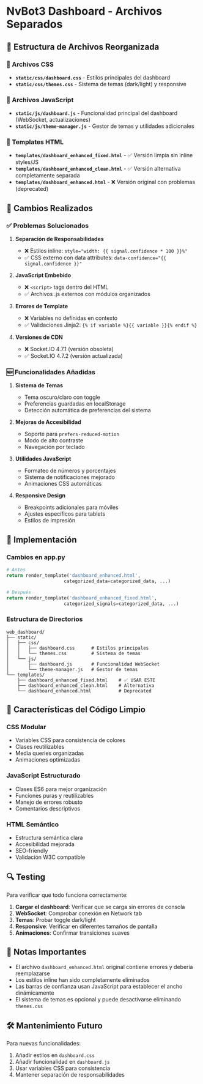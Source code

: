 # NvBot3 Dashboard - Archivos Separados

## 📁 Estructura de Archivos Reorganizada

### 🎨 Archivos CSS

- **`static/css/dashboard.css`** - Estilos principales del dashboard
- **`static/css/themes.css`** - Sistema de temas (dark/light) y responsive

### 📜 Archivos JavaScript  

- **`static/js/dashboard.js`** - Funcionalidad principal del dashboard (WebSocket, actualizaciones)
- **`static/js/theme-manager.js`** - Gestor de temas y utilidades adicionales

### 📄 Templates HTML

- **`templates/dashboard_enhanced_fixed.html`** - ✅ Versión limpia sin inline styles/JS
- **`templates/dashboard_enhanced_clean.html`** - ✅ Versión alternativa completamente separada
- **`templates/dashboard_enhanced.html`** - ❌ Versión original con problemas (deprecated)

## 🔧 Cambios Realizados

### ✅ Problemas Solucionados

1. **Separación de Responsabilidades**
   - ❌ Estilos inline: `style="width: {{ signal.confidence * 100 }}%"`
   - ✅ CSS externo con data attributes: `data-confidence="{{ signal.confidence }}"`

2. **JavaScript Embebido**
   - ❌ `<script>` tags dentro del HTML
   - ✅ Archivos .js externos con módulos organizados

3. **Errores de Template**
   - ❌ Variables no definidas en contexto
   - ✅ Validaciones Jinja2: `{% if variable %}{{ variable }}{% endif %}`

4. **Versiones de CDN**
   - ❌ Socket.IO 4.7.1 (versión obsoleta)
   - ✅ Socket.IO 4.7.2 (versión actualizada)

### 🆕 Funcionalidades Añadidas

1. **Sistema de Temas**
   - Tema oscuro/claro con toggle
   - Preferencias guardadas en localStorage
   - Detección automática de preferencias del sistema

2. **Mejoras de Accesibilidad**
   - Soporte para `prefers-reduced-motion`
   - Modo de alto contraste
   - Navegación por teclado

3. **Utilidades JavaScript**
   - Formateo de números y porcentajes
   - Sistema de notificaciones mejorado
   - Animaciones CSS automáticas

4. **Responsive Design**
   - Breakpoints adicionales para móviles
   - Ajustes específicos para tablets
   - Estilos de impresión

## 🚀 Implementación

### Cambios en app.py

```python
# Antes
return render_template('dashboard_enhanced.html', 
                     categorized_data=categorized_data, ...)

# Después  
return render_template('dashboard_enhanced_fixed.html', 
                     categorized_signals=categorized_data, ...)
```

### Estructura de Directorios

```
web_dashboard/
├── static/
│   ├── css/
│   │   ├── dashboard.css      # Estilos principales
│   │   └── themes.css         # Sistema de temas
│   └── js/
│       ├── dashboard.js       # Funcionalidad WebSocket
│       └── theme-manager.js   # Gestor de temas
└── templates/
    ├── dashboard_enhanced_fixed.html    # ✅ USAR ESTE
    ├── dashboard_enhanced_clean.html    # Alternativa
    └── dashboard_enhanced.html          # Deprecated
```

## 🎯 Características del Código Limpio

### CSS Modular

- Variables CSS para consistencia de colores
- Clases reutilizables
- Media queries organizadas
- Animaciones optimizadas

### JavaScript Estructurado

- Clases ES6 para mejor organización
- Funciones puras y reutilizables
- Manejo de errores robusto
- Comentarios descriptivos

### HTML Semántico

- Estructura semántica clara
- Accesibilidad mejorada
- SEO-friendly
- Validación W3C compatible

## 🔍 Testing

Para verificar que todo funciona correctamente:

1. **Cargar el dashboard**: Verificar que se carga sin errores de consola
2. **WebSocket**: Comprobar conexión en Network tab
3. **Temas**: Probar toggle dark/light
4. **Responsive**: Verificar en diferentes tamaños de pantalla
5. **Animaciones**: Confirmar transiciones suaves

## 📝 Notas Importantes

- El archivo `dashboard_enhanced.html` original contiene errores y debería reemplazarse
- Los estilos inline han sido completamente eliminados
- Las barras de confianza usan JavaScript para establecer el ancho dinámicamente
- El sistema de temas es opcional y puede desactivarse eliminando `themes.css`

## 🛠️ Mantenimiento Futuro

Para nuevas funcionalidades:

1. Añadir estilos en `dashboard.css`
2. Añadir funcionalidad en `dashboard.js`
3. Usar variables CSS para consistencia
4. Mantener separación de responsabilidades
